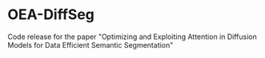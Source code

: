# OEA-DiffSeg
Code release for the paper "Optimizing and Exploiting Attention in Diffusion Models for Data Efficient Semantic Segmentation"
